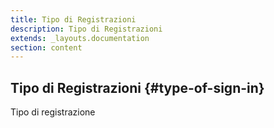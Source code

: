 ```yaml
---
title: Tipo di Registrazioni
description: Tipo di Registrazioni
extends: _layouts.documentation
section: content
---
```


## Tipo di Registrazioni {#type-of-sign-in}

Tipo di registrazione  